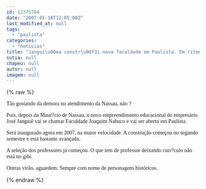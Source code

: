```yaml
---
id: 12375764
date: "2007-01-18T12:05:00Z"
last_modified_at: null
tags:
  - "paulista"
categories:
  - "noticias"
title: "Jangui\u00ea constr\u00f3i nova faculdade em Paulista. Em ritmo mais do que veloz"
sutia: null
chapeu: null
autor: null
imagem: null
---
```

{% raw %}
<p><P><FONT face=Verdana>Tão gostando da demora no atendimento da Nassau, não ?</FONT></P></p>
<p><P><FONT face=Verdana>Pois, depois da Maur?cio de Nassau, o novo empreendimento educacional do empresário José Janguiê vai se chamar Faculdade Joaquim Nabuco e vai ser aberto em Paulista.</FONT></P></p>
<p><P><FONT face=Verdana>Será inaugurado agora em 2007, na maior velocidade. A construção começou no segundo semestre e está bastante avançada.</FONT></P></p>
<p><P><FONT face=Verdana>A seleção dos professores já começou. O que tem de professor deixando curr?culo não está no gibi.</FONT></P></p>
<p><P><FONT face=Verdana>Outras virão, aguardem. Sempre com nome de personagens históricos.</FONT></P> </p>
{% endraw %}
